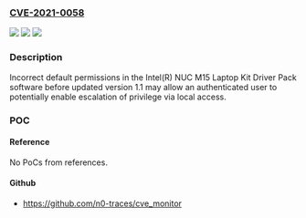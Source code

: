 ### [CVE-2021-0058](https://cve.mitre.org/cgi-bin/cvename.cgi?name=CVE-2021-0058)
![](https://img.shields.io/static/v1?label=Product&message=Intel(R)%20NUC%20M15%20Laptop%20Kit%20Driver%20Pack%20software&color=blue)
![](https://img.shields.io/static/v1?label=Version&message=n%2Fa&color=blue)
![](https://img.shields.io/static/v1?label=Vulnerability&message=escalation%20of%20privilege&color=brighgreen)

### Description

Incorrect default permissions in the Intel(R) NUC M15 Laptop Kit Driver Pack software before updated version 1.1 may allow an authenticated user to potentially enable escalation of privilege via local access.

### POC

#### Reference
No PoCs from references.

#### Github
- https://github.com/n0-traces/cve_monitor

